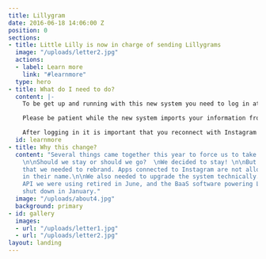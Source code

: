 ```yaml
---
title: Lillygram
date: 2016-06-18 14:06:00 Z
position: 0
sections:
- title: Little Lilly is now in charge of sending Lillygrams
  image: "/uploads/letter2.jpg"
  actions:
  - label: Learn more
    link: "#learnmore"
  type: hero
- title: What do I need to do?
  content: |-
    To be get up and running with this new system you need to log in at [www.littlelilly.no/login](/login), or use the button in the top right corner.

    Please be patient while the new system imports your information from the old system.

    After logging in it is important that you reconnect with Instagram by using the "Connect to Instagram" button.
  id: learnmore
- title: Why this change?
  content: "Several things came together this year to force us to take an active stance.
    \n\nShould we stay or should we go?  \nWe decided to stay! \n\nBut in order to
    that we needed to rebrand. Apps connected to Instagram are not allowed \"gram\"
    in their name.\n\nWe also needed to upgrade the system technically. The Instagram
    API we were using retired in June, and the BaaS software powering Lillygram will
    shut down in January."
  image: "/uploads/about4.jpg"
  background: primary
- id: gallery
  images:
  - url: "/uploads/letter1.jpg"
  - url: "/uploads/letter2.jpg"
layout: landing
---
```


